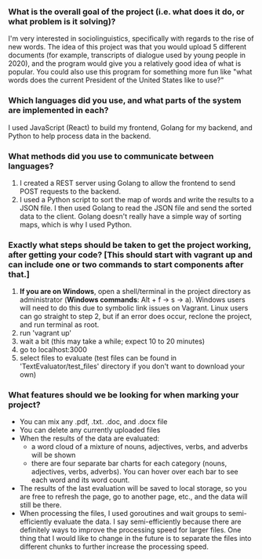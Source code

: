 ### What is the overall goal of the project (i.e. what does it do, or what problem is it solving)?
I'm very interested in sociolinguistics, specifically with regards to the rise of new words. The idea of this project was that you would upload 5 different documents (for example, 
transcripts of dialogue used by young people in 2020), and the program would give you a relatively good idea of what is popular. You could also use this program for something more
fun like "what words does the current President of the United States like to use?"
### Which languages did you use, and what parts of the system are implemented in each?
I used JavaScript (React) to build my frontend, Golang for my backend, and Python to help process data in the backend.
### What methods did you use to communicate between languages?
1. I created a REST server using Golang to allow the frontend to send POST requests to the backend.
2. I used a Python script to sort the map of words and write the results to a JSON file. I then used Golang to read the JSON file and send the sorted data to the client. Golang doesn't really have a simple way of sorting maps, which is why I used Python.
### Exactly what steps should be taken to get the project working, after getting your code? [This should start with vagrant up and can include one or two commands to start components after that.]
1. **If you are on Windows**, open a shell/terminal in the project directory as administrator (**Windows commands**: Alt + f -> s -> a). Windows users will need to do this due to symbolic link issues on Vagrant. Linux users can go straight to step 2, but if an error does occur, reclone the project, and run terminal as root.
2. run 'vagrant up'
3. wait a bit (this may take a while; expect 10 to 20 minutes)
4. go to localhost:3000
5. select files to evaluate (test files can be found in 'TextEvaluator/test_files' directory if you don't want to download your own)
### What features should we be looking for when marking your project?
- You can mix any .pdf, .txt. .doc, and .docx file
- You can delete any currently uploaded files
- When the results of the data are evaluated:
  - a word cloud of a mixture of nouns, adjectives, verbs, and adverbs will be shown
  - there are four separate bar charts for each category (nouns, adjectives, verbs, adverbs). You can hover over each bar to see each word and its word count.
- The results of the last evaluation will be saved to local storage, so you are free to refresh the page, go to another page, etc., and the data will still be there.
- When processing the files, I used goroutines and wait groups to semi-efficiently evaluate the data. I say semi-efficiently because there are definitely ways to improve the processing speed for larger files.
One thing that I would like to change in the future is to separate the files into different chunks to further increase the processing speed.
